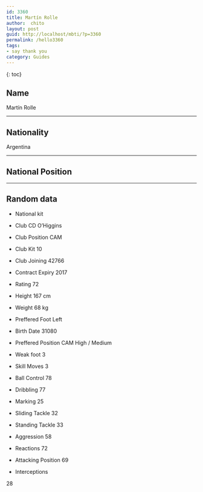 ```yaml
---
id: 3360
title: Martín Rolle
author:  chito 
layout: post
guid: http://localhost/mbti/?p=3360
permalink: /hello3360
tags:
- say thank you
category: Guides
---
```



{: toc}


## Name  
Martín Rolle 

* * *

## Nationality  
Argentina 

* * *

## National Position 

* * *

## Random data 

  * National kit 
  * Club 
CD O&#8217;Higgins 

  * Club Position 
CAM 

  * Club Kit 
10 

  * Club Joining 
42766 

  * Contract Expiry 
2017 

  * Rating 
72 

  * Height 
167 cm 

  * Weight 
68 kg 

  * Preffered Foot 
Left 

  * Birth Date 
31080 

  * Preffered Position 
CAM High / Medium 

  * Weak foot 
3 

  * Skill Moves 
3 

  * Ball Control 
78 

  * Dribbling 
77 

  * Marking 
25 

  * Sliding Tackle 
32 

  * Standing Tackle 
33 

  * Aggression 
58 

  * Reactions 
72 

  * Attacking Position 
69 

  * Interceptions 

28</ul>